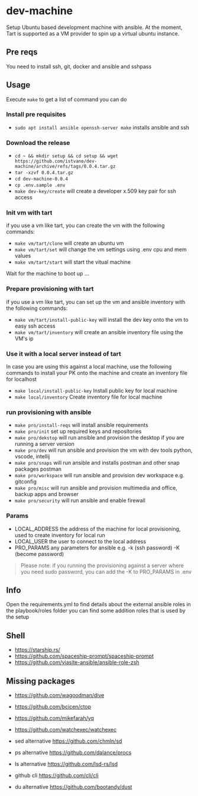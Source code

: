 # dev-machine
Setup Ubuntu based development machine with ansible. At the moment, Tart is supported as a VM provider to spin 
up a virtual ubuntu instance.

## Pre reqs
You need to install ssh, git, docker and ansible and sshpass

## Usage

Execute `make` to get a list of command you can do

### Install pre requisites

* `sudo apt install ansible openssh-server make` installs ansible and ssh

### Download the release

* `cd ~ && mkdir setup && cd setup && wget https://github.com/istvano/dev-machine/archive/refs/tags/0.0.4.tar.gz`
* `tar -xzvf 0.0.4.tar.gz`
* `cd dev-machine-0.0.4`
* `cp .env.sample .env`
* `make dev-key/create` will create a developer x.509 key pair for ssh access

### Init vm with tart

if you use a vm like tart, you can create the vm with the following commands:

* `make vm/tart/clone` will create an ubuntu vm
* `make vm/tart/set` will change the vm settings using .env cpu and mem values
* `make vm/tart/start` will start the vitual machine

Wait for the machine to boot up ...

### Prepare provisioning with tart

if you use a vm like tart, you can set up the vm and ansible inventory with the following commands:

* `make vm/tart/install-public-key` will install the dev key onto the vm to easy ssh access
* `make vm/tart/inventory` will create an ansible inventory file using the VM's ip

### Use it with a local server instead of tart

In case you are using this against a local machine, use the following commands to install your PK onto the machine
and create an inventory file for localhost

* `make local/install-public-key` Install public key for local machine
* `make local/inventory` Create inventory file for local machine

### run provisioning with ansible

* `make pro/install-reqs` will install ansible requirements
* `make pro/init` set up required keys and repositories
* `make pro/dekstop` will run ansible and provision the desktop if you are running a server version
* `make pro/dev` will run ansible and provision the vm with dev tools python, vscode, intellij
* `make pro/snaps` will run ansible and installs postman and other snap packages postman
* `make pro/workspace` will run ansible and provision dev workspace e.g. gitconfig
* `make pro/misc` will run ansible and provision multimedia and office, backup apps and browser
* `make pro/security` will run ansible and enable firewall

### Params

* LOCAL_ADDRESS the address of the machine for local provisioning, used to create inventory for local run
* LOCAL_USER the user to connect to the local address
* PRO_PARAMS any parameters for ansible e.g. -k (ssh password) -K (become password)

> Please note: if you running the provisioning against a server where you need sudo password, you can add
> the -K to PRO_PARAMS in .env

## Info

Open the requirements.yml to find details about the external ansible roles
in the playbook/roles folder you can find some addition roles that is used by the setup

## Shell

* https://starship.rs/
* https://github.com/spaceship-prompt/spaceship-prompt
* https://github.com/viasite-ansible/ansible-role-zsh

## Missing packages

* https://github.com/wagoodman/dive
* https://github.com/bcicen/ctop
* https://github.com/mikefarah/yq
* https://github.com/watchexec/watchexec

* sed alternative https://github.com/chmln/sd
* ps alternative https://github.com/dalance/procs
* ls alternative https://github.com/lsd-rs/lsd
* github cli https://github.com/cli/cli 
* du alternative https://github.com/bootandy/dust